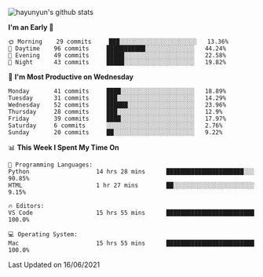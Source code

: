 
![hayunyun's github stats](https://github-readme-stats.vercel.app/api?username=hayunyun&show_icons=true)


<!--START_SECTION:waka-->
**I'm an Early 🐤** 

```text
🌞 Morning    29 commits     ███░░░░░░░░░░░░░░░░░░░░░░   13.36% 
🌆 Daytime    96 commits     ███████████░░░░░░░░░░░░░░   44.24% 
🌃 Evening    49 commits     █████░░░░░░░░░░░░░░░░░░░░   22.58% 
🌙 Night      43 commits     █████░░░░░░░░░░░░░░░░░░░░   19.82%

```
📅 **I'm Most Productive on Wednesday** 

```text
Monday       41 commits     ████░░░░░░░░░░░░░░░░░░░░░   18.89% 
Tuesday      31 commits     ███░░░░░░░░░░░░░░░░░░░░░░   14.29% 
Wednesday    52 commits     ██████░░░░░░░░░░░░░░░░░░░   23.96% 
Thursday     28 commits     ███░░░░░░░░░░░░░░░░░░░░░░   12.9% 
Friday       39 commits     ████░░░░░░░░░░░░░░░░░░░░░   17.97% 
Saturday     6 commits      ░░░░░░░░░░░░░░░░░░░░░░░░░   2.76% 
Sunday       20 commits     ██░░░░░░░░░░░░░░░░░░░░░░░   9.22%

```


📊 **This Week I Spent My Time On** 

```text
💬 Programming Languages: 
Python                   14 hrs 28 mins      ██████████████████████░░░   90.85% 
HTML                     1 hr 27 mins        ██░░░░░░░░░░░░░░░░░░░░░░░   9.15%

🔥 Editors: 
VS Code                  15 hrs 55 mins      █████████████████████████   100.0%

💻 Operating System: 
Mac                      15 hrs 55 mins      █████████████████████████   100.0%

```


 Last Updated on 16/06/2021
<!--END_SECTION:waka-->

<!--
**hayunyun/hayunyun** is a ✨ _special_ ✨ repository because its `README.md` (this file) appears on your GitHub profile.

Here are some ideas to get you started:

- 🔭 I’m currently working on ...
- 🌱 I’m currently learning ...
- 👯 I’m looking to collaborate on ...
- 🤔 I’m looking for help with ...
- 💬 Ask me about ...
- 📫 How to reach me: ...
- 😄 Pronouns: ...
- ⚡ Fun fact: ...
-->
